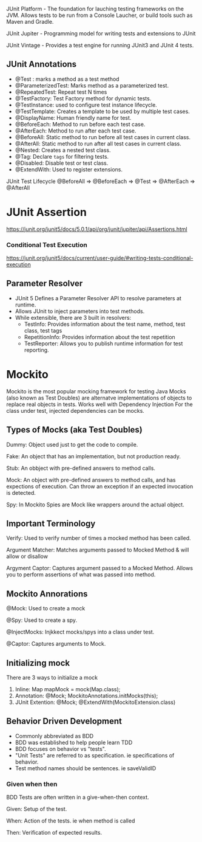 JUnit Platform - The foundation for lauching testing frameworks on the JVM. Allows tests to be run from a Console Laucher, or build tools such as Maven and Gradle.

JUnit Jupiter - Programming model for writing tests and extensions to JUnit

JUnit Vintage - Provides a test engine for running JUnit3 and JUnit 4 tests.

## JUnit Annotations

- @Test : marks a method as a test method
- @ParameterizedTest: Marks method as a parameterized test.
- @RepeatedTest: Repeat test N times
- @TestFactory: Test Factory method for dynamic tests.
- @TestInstance: used to configure test instance lifecycle.
- @TestTemplate: Creates a template to be used by multiple test cases.
- @DisplayName: Human friendly name for test.
- @BeforeEach: Method to run before each test case.
- @AfterEach: Method to run after each test case.
- @BeforeAll: Static method to run before all test cases in current class.
- @AfterAll: Static method to run after all test cases in current class.
- @Nested: Creates a nested test class.
- @Tag: Declare `tags` for filtering tests.
- @Disabled: Disable test or test class.
- @ExtendWith: Used to register extensions.


JUnit Test Lifecycle
@BeforeAll => @BeforeEach => @Test => @AfterEach => @AfterAll

# JUnit Assertion

https://junit.org/junit5/docs/5.0.1/api/org/junit/jupiter/api/Assertions.html





### Conditional Test Execution
https://junit.org/junit5/docs/current/user-guide/#writing-tests-conditional-execution




## Parameter Resolver

- JUnit 5 Defines a Parameter Resolver API to resolve parameters at runtime.
- Allows JUnit to inject parameters into test methods.
- While extensible, there are 3 built in resolvers:
  - TestInfo: Provides information about the test name, method, test class, test tags
  - RepetitionInfo: Provides information about the test repetition
  - TestReporter: Allows you to publish runtime information for test reporting.




# Mockito


Mockito is the most popular mocking framework for testing Java
Mocks (also known as Test Doubles) are alternatve implementations of objects to replace real objects in tests.
Works well with Dependency Injection
For the class under test, injected dependencies can be mocks.


## Types of Mocks (aka Test Doubles)

Dummy: Object used just to get the code to compile.

Fake: An object that has an implementation, but not production ready.

Stub: An obbject with pre-defined answers to method calls.

Mock: An object with pre-defined answers to method calls, and has expections of execution. Can throw an exception if an expected invocation is detected.

Spy: In Mockito Spies are Mock like wrappers around the actual object.


## Important Terminology

Verify:  Used to verify number of times a mocked method has been called.

Argument Matcher: Matches arguments passed to Mocked Method & will allow or disallow

Argyment Captor:  Captures argument passed to a Mocked Method. Allows you to perform assertions of what was passed into method.


## Mockito Annorations

@Mock: Used to create a mock

@Spy:  Used to create a spy.

@InjectMocks: Injkkect mocks/spys into a class under test.

@Captor: Captures arguments to Mock.

## Initializing mock

There are 3 ways to initialize a mock

1. Inline: Map mapMock = mock(Map.class);
2. Annotation: @Mock; MockitoAnnotations.initMocks(this);
3. JUnit Extention: @Mock; @ExtendWith(MockitoExtension.class)


## Behavior Driven Development
- Commonly abbreviated as BDD
- BDD was established to help people learn TDD
- BDD focuses on behavior vs "tests".
- "Unit Tests" are referred to as specification. ie specifications of behavior.
- Test method names should be sentences. ie saveValidID

### Given when then

BDD Tests are often written in a give-when-then context.

Given: Setup of the test.

When: Action of the tests. ie when method is called

Then: Verification of expected results.
